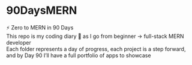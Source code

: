 # 90DaysMERN
⚡ Zero to MERN in 90 Days <br>
This repo is my coding diary 📓 as I go from beginner → full-stack MERN developer <br>
Each folder represents a day of progress, each project is a step forward, and by Day 90 I’ll have a full portfolio of apps to showcase 
